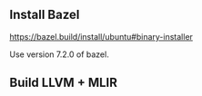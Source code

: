 Install Bazel
----------------
https://bazel.build/install/ubuntu#binary-installer

Use version 7.2.0 of bazel.

Build LLVM + MLIR
----------------

